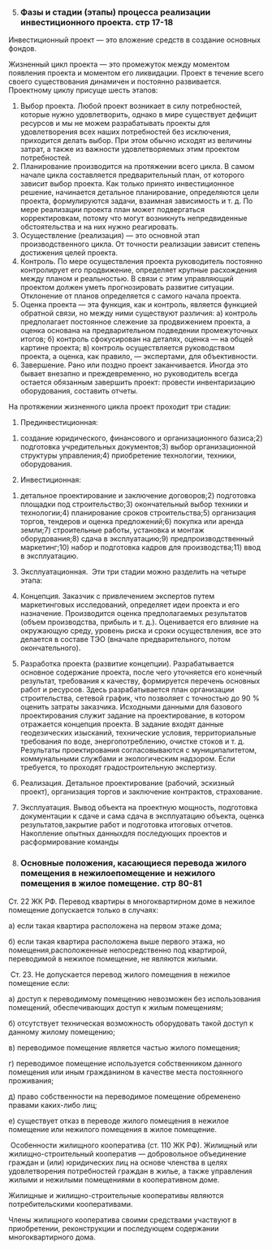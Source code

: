 5. ### Фазы и стадии (этапы) процесса реализации инвестиционного проекта. стр 17-18

Инвестиционный проект — это вложение средств в создание основных фондов.

Жизненный цикл проекта  — это промежуток между моментом появления проекта и моментом его ликвидации. Проект в течение всего своего существования динамичен и постоянно развивается. Проектному циклу присуще шесть этапов:

1. Выбор проекта. Любой проект возникает в силу потребностей, которые нужно удовлетворить, однако в мире существует дефицит ресурсов и мы не можем разрабатывать проекты для удовлетворения всех наших потребностей без исключения, приходится делать выбор. При этом обычно исходят из величины затрат, а также из важности удовлетворяемых этим проектом потребностей.
2. Планирование производится на протяжении всего цикла. В самом начале цикла составляется предварительный план, от которого зависит выбор проекта. Как только принято инвестиционное
  решение, начинается детальное планирование, определяются цели проекта, формулируются задачи, взаимная зависимость и т. д. По мере реализации проекта план может подвергаться корректировкам, потому что могут возникнуть непредвиденные обстоятельства и на них нужно реагировать.
3. Осуществление (реализация) — это основной этап производственного цикла. От точности реализации зависит степень достижения целей проекта.
4. Контроль. По мере осуществления проекта руководитель постоянно контролирует его продвижение, определяет крупные расхождения между планом и реальностью. В связи с этим управляющий проектом должен уметь прогнозировать развитие ситуации. Отклонение от планов определяется с самого начала проекта.
5. Оценка проекта — эта функция, как и контроль, является функцией обратной связи, но между ними существуют различия:
  а) контроль предполагает постоянное слежение за продвижением проекта, а оценка основана на предварительном подведении промежуточных итогов;
  б) контроль сфокусирован на деталях, оценка — на общей картине проекта;
  в) контроль осуществляется руководством проекта, а оценка, как правило, — экспертами, для объективности.
6. Завершение. Рано или поздно проект заканчивается. Иногда это бывает внезапно и преждевременно, но руководитель всегда остается обязанным завершить проект: провести инвентаризацию оборудования, составить отчеты.

На протяжении жизненного цикла проект проходит три стадии:

1. Прединвестиционная:
  1) создание юридического, финансового и организационного базиса;2) подготовка учредительных документов;3) выбор организационной структуры управления;4) приобретение технологии, техники, оборудования.
2. Инвестиционная:
  1) детальное проектирование и заключение договоров;2) подготовка площадки под строительство;3) окончательный выбор техники и технологии;4) планирование сроков строительства;5) организация торгов, тендеров и оценка предложений;6) покупка или аренда земли;7) строительные работы, установка и монтаж оборудования;8) сдача в эксплуатацию;9) предпроизводственный маркетинг;10) набор и подготовка кадров для производства;11) ввод в эксплуатацию.
3. Эксплуатационная.
  ​
  Эти три стадии можно разделить на четыре этапа:
  1. Концепция. Заказчик с привлечением экспертов путем маркетинговых исследований, определяет идеи проекта и его назначение. Производится оценка предполагаемых результатов (объем производства, прибыль и т. д.). Оценивается его влияние на окружающую среду, уровень риска и сроки осуществления, все это делается в составе ТЭО (вначале предварительного, потом окончательного).
  2. Разработка проекта (развитие концепции). Разрабатывается основное содержание проекта, после чего уточняется его конечный результат, требования к качеству, формируется перечень основных работ и ресурсов. Здесь разрабатывается план организации строительства, сетевой график, что позволяет с точностью до 90 % оценить затраты заказчика. Исходными данными для базового проектирования служит задание на проектирование, в котором отражается концепция проекта. В задание входят данные геодезических изысканий, технические условия, территориальные требования по воде, энергопотреблению, очистке стоков и т. д. Результаты проектирования согласовываются с муниципалитетом, коммунальными службами и экологическим надзором. Если требуется, то проходят градостроительную экспертизу.
  3. Реализация. Детальное проектирование (рабочий, эскизный проект), организация торгов и заключение контрактов, страхование.
  4. Эксплуатация. Вывод объекта на проектную мощность, подготовка документации к сдаче и сама сдача в эксплуатацию объекта, оценка результатов,закрытие работ и подготовка итоговых отчетов. Накопление опытных данныхдля последующих проектов и расформирование команды



25. ### Основные положения, касающиеся перевода жилого помещения в нежилоепомещение и нежилого помещения в жилое помещение. стр 80-81

   Ст. 22 ЖК РФ. Перевод квартиры в многоквартирном доме в нежилое помещение допускается только в случаях:

а) если такая квартира расположена на первом этаже дома;

б) если такая квартира расположена выше первого этажа, но помещения,расположенные непосредственно под квартирой, переводимой в нежилое помещение, не являются жилыми.

​	Ст. 23. Не допускается перевод жилого помещения в нежилое помещение если:

а) доступ к переводимому помещению невозможен без использования помещений, обеспечивающих доступ к жилым помещениям;

б) отсутствует техническая возможность оборудовать такой доступ к данному жилому помещению;

в) переводимое помещение является частью жилого помещения;

г) переводимое помещение используется собственником данного помещения или иным гражданином в качестве места постоянного проживания;

д) право собственности на переводимое помещение обременено правами каких-либо лиц;

е) существует отказ в переводе жилого помещения в нежилое помещение или нежилого помещения в жилое помещение.

​	Особенности жилищного кооператива (ст. 110 ЖК РФ). Жилищный или жилищно-строительный кооператив — добровольное объединение граждан и (или) юридических лиц на основе членства в целях удовлетворения потребностей граждан в жилье, а также управления жилыми и нежилыми помещениями в кооперативном доме.

Жилищные и жилищно-строительные кооперативы являются потребительскими кооперативами.

Члены жилищного кооператива своими средствами участвуют в приобретении, реконструкции и последующем содержании многоквартирного дома.